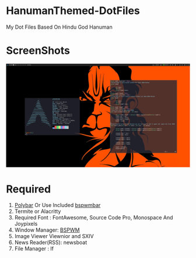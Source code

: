 # HanumanThemed-DotFiles
My Dot Files Based On Hindu God Hanuman
# ScreenShots
![alt text](https://github.com/piyushS3V3N/HanumanThemed-DotFiles/blob/master/screenshot.png)
# Required
1) [Polybar](https://github.com/polybar/polybar) Or Use Included [bspwmbar](https://github.com/odknt/bspwmbar)
2) Termite or Alacritty
3) Required Font : FontAwesome, Source Code Pro, Monospace And Joypixels
4) Window Manager: [BSPWM](https://github.com/baskerville/bspwm)
5) Image Viewer Viewnior and SXIV
6) News Reader(RSS): newsboat
7) File Manager : lf
